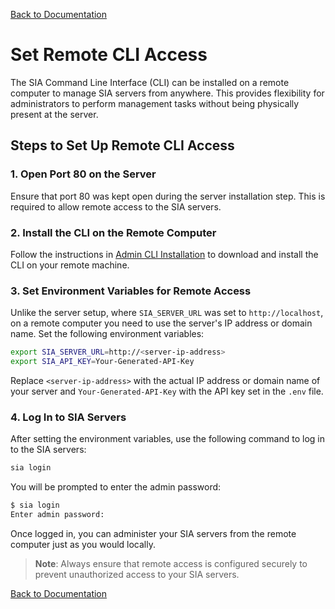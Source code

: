 [Back to Documentation](/docs/README.md)

# Set Remote CLI Access

The SIA Command Line Interface (CLI) can be installed on a remote computer to manage SIA servers from anywhere. This provides flexibility for administrators to perform management tasks without being physically present at the server.

## Steps to Set Up Remote CLI Access

### 1. **Open Port 80 on the Server**

Ensure that port 80 was kept open during the server installation step. This is required to allow remote access to the SIA servers.

### 2. **Install the CLI on the Remote Computer**

Follow the instructions in [Admin CLI Installation](04_cli_installation.md) to download and install the CLI on your remote machine. 

### 3. **Set Environment Variables for Remote Access**

Unlike the server setup, where `SIA_SERVER_URL` was set to `http://localhost`, on a remote computer you need to use the server's IP address or domain name. Set the following environment variables:

```bash
export SIA_SERVER_URL=http://<server-ip-address>
export SIA_API_KEY=Your-Generated-API-Key
```

Replace `<server-ip-address>` with the actual IP address or domain name of your server and `Your-Generated-API-Key` with the API key set in the `.env` file.

### 4. **Log In to SIA Servers**

After setting the environment variables, use the following command to log in to the SIA servers:

```bash
sia login
```

You will be prompted to enter the admin password:

```bash
$ sia login                                
Enter admin password:
```

Once logged in, you can administer your SIA servers from the remote computer just as you would locally.

> **Note**: Always ensure that remote access is configured securely to prevent unauthorized access to your SIA servers.

[Back to Documentation](/docs/README.md)

